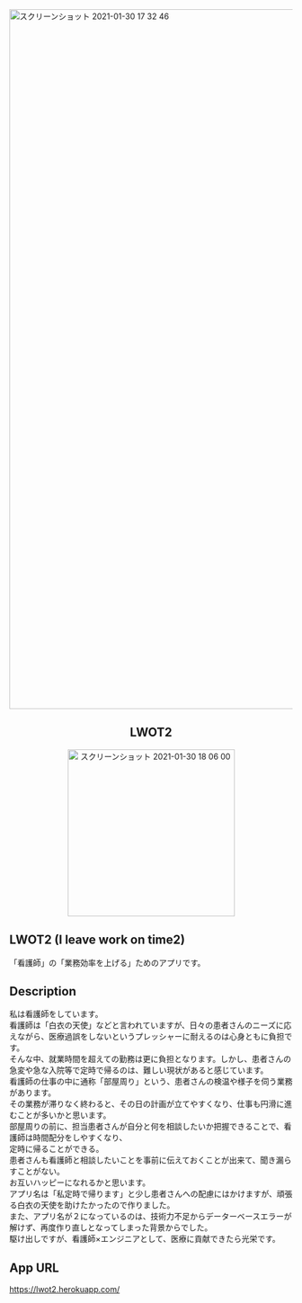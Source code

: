 <img width="1245" alt="スクリーンショット 2021-01-30 17 32 46" src="https://user-images.githubusercontent.com/70472160/106351737-3c335600-6321-11eb-848f-6a400b2c3e90.png">
<h2 align="center">LWOT2</h2>

<p align="center">
<img width="297" alt="スクリーンショット 2021-01-30 18 06 00" src="https://user-images.githubusercontent.com/70472160/106352372-e0b79700-6325-11eb-9d1e-6a3b78e208ce.png" width="80px">



## LWOT2 (I leave work on time2)
「看護師」の「業務効率を上げる」ためのアプリです。

## Description
私は看護師をしています。<br>
看護師は「白衣の天使」などと言われていますが、日々の患者さんのニーズに応えながら、医療過誤をしないというプレッシャーに耐えるのは心身ともに負担です。<br>
そんな中、就業時間を超えての勤務は更に負担となります。しかし、患者さんの急変や急な入院等で定時で帰るのは、難しい現状があると感じています。<br>
看護師の仕事の中に通称「部屋周り」という、患者さんの検温や様子を伺う業務があります。<br>
その業務が滞りなく終わると、その日の計画が立てやすくなり、仕事も円滑に進むことが多いかと思います。<br>
部屋周りの前に、担当患者さんが自分と何を相談したいか把握できることで、看護師は時間配分をしやすくなり、<br>
定時に帰ることができる。<br>
患者さんも看護師と相談したいことを事前に伝えておくことが出来て、聞き漏らすことがない。<br>
お互いハッピーになれるかと思います。<br>
アプリ名は「私定時で帰ります」と少し患者さんへの配慮にはかけますが、頑張る白衣の天使を助けたかったので作りました。<br>
また、アプリ名が２になっているのは、技術力不足からデーターベースエラーが解けず、再度作り直しとなってしまった背景からでした。<br>
駆け出しですが、看護師×エンジニアとして、医療に貢献できたら光栄です。<br>

## App URL
   https://lwot2.herokuapp.com/

